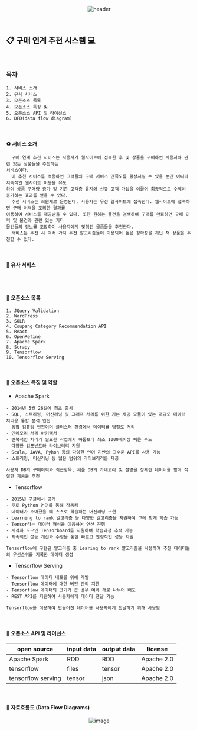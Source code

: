 <div align=center>

![header](https://capsule-render.vercel.app/api?type=rounded&color=36FADE&fontColor=F5F884&height=130&section=header&text=%20purchase-recommend-system%20&animation=scaleIn&fontSize=40&fontAlign=50&fontAlignY=50)

</div>
<br>

## :clipboard: 구매 연계 추천 시스템 :computer:

<br>

### 목차

```
1. 서비스 소개
2. 유사 서비스
3. 오픈소스 목록
4. 오픈소스 특징 및 
5. 오픈소스 API 및 라이선스
6. DFD(data flow diagram)
```

<br>

#### :recycle: 서비스 소개

```
  구매 연계 추천 서비스는 사용자가 웹사이트에 접속한 후 및 상품을 구매하면 사용자와 관련 있는 상품들을 추천하는 
서비스이다.
  이 추천 서비스를 적용하면 고객들의 구매 서비스 만족도를 향상시킬 수 있을 뿐만 아니라 지속적인 웹사이트 이용을 유도
하여 상품 구매량 증가 및 기존 고객층 유지와 신규 고객 가입을 이끌어 최종적으로 수익이 증가하는 효과를 얻을 수 있다.
  추천 서비스는 회원제로 운영된다. 사용자는 우선 웹사이트에 접속한다. 웹사이트에 접속하면 구매 이력을 조회한 결과를 
이용하여 서비스를 제공받을 수 있다. 또한 원하는 물건을 검색하여 구매를 완료하면 구매 이력 및 물건과 관련 있는 기타 
물건들의 정보를 조합하여 사용자에게 맞춰진 물품들을 추천한다.
  서비스는 추천 시 여러 가지 추천 알고리즘들이 이용되어 높은 정확성을 지닌 채 상품을 추천할 수 있다.
```

<br>

#### :mag_right: 유사 서비스

```

```

<br>

#### :school_satchel: 오픈소스 목록

```
1. JQuery Validation
2. WordPress
3. SOLR
4. Coupang Category Recommendation API
5. React
6. OpenRefine
7. Apache Spark
8. Scrapy
9. Tensorflow
10. Tensorflow Serving
```

<br>

#### :school_satchel: 오픈소스 특징 및 역할

- Apache Spark

```
- 2014년 5월 26일에 최초 출시
- SQL, 스트리밍, 머신러닝 및 그래프 처리를 위한 기본 제공 모듈이 있는 대규모 데이터 처리용 통합 분석 엔진
- 통합 컴퓨팅 엔진이며 클러스터 환경에서 데이터를 병렬로 처리
- 인메모리 처리 아키텍처
- 반복적인 처리가 필요한 작업에서 하둡보다 최소 1000배이상 빠른 속도
- 다양한 컴포넌트와 라이브러리 지원
- Scala, JAVA, Pyhon 등의 다양한 언어 기반의 고수준 API를 사용 가능
- 스트리밍, 머신러닝 등 넓은 범위의 라이브러리를 제공
```

```
사용자 DB의 구매이력과 최근항목, 제품 DB의 카테고리 및 설명을 정제한 데이터를 받아 적절한 제품을 추천
```

* Tensorflow

```
- 2015년 구글에서 공개
- 주로 Python 언어를 통해 작동됨
- 데이터가 주어졌을 때 스스로 학습하는 머신러닝 구현
- Learning to rank 알고리즘 등 다양한 알고리즘을 지원하여 그에 맞게 학습 가능
- Tensor라는 데이터 형식을 이용하여 연산 진행
- 시각화 도구인 Tensorboard를 지원하여 학습과정 추적 가능
- 지속적인 성능 개선과 수정을 통한 빠르고 안정적인 성능 지원
```

```
Tensorflow에 구현된 알고리즘 중 Learing to rank 알고리즘을 사용하여 추천 데이터들의 우선순위를 기록한 데이터 생성
```

* Tensorflow Serving
```
- Tensorflow 데이터 배포를 위해 개발
- Tensorflow 데이터에 대한 버전 관리 지원
- Tensorflow 데이터의 크기가 큰 경우 여러 개로 나누어 배포
- REST API를 지원하여 사용자에게 데이터 전달 가능
```

```
Tensorflow를 이용하여 만들어진 데이터를 사용자에게 전달하기 위해 사용됨
```

<br>

#### :school_satchel: 오픈소스 API 및 라이선스

| open source           | input data | output data |  license |
| ------------------ | ---------- | ----------- | ----------- |
| Apache Spark | RDD | RDD | Apache 2.0 |
| tensorflow         | files      | tensor      | Apache 2.0 |
| tensorflow serving | tensor     | json        | Apache 2.0 |

<br>

#### :arrows_counterclockwise: 자료흐름도 (Data Flow Diagrams)

<div align=center>

![image](./dfd%20picture.PNG)

</div>
